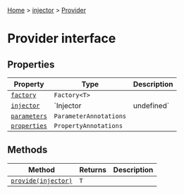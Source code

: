 [Home](./index) &gt; [injector](./injector.md) &gt; [Provider](./injector.provider.md)

# Provider interface

## Properties

|  Property | Type | Description |
|  --- | --- | --- |
|  [`factory`](./injector.provider.factory.md) | `Factory<T>` |  |
|  [`injector`](./injector.provider.injector.md) | `Injector | undefined` |  |
|  [`parameters`](./injector.provider.parameters.md) | `ParameterAnnotations` |  |
|  [`properties`](./injector.provider.properties.md) | `PropertyAnnotations` |  |

## Methods

|  Method | Returns | Description |
|  --- | --- | --- |
|  [`provide(injector)`](./injector.provider.provide.md) | `T` |  |

